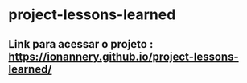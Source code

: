 # project-lessons-learned
## Link para acessar o projeto : https://ionannery.github.io/project-lessons-learned/
